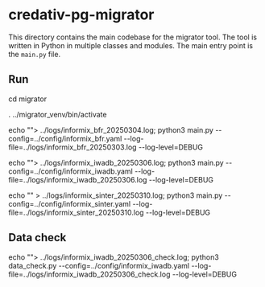 # credativ-pg-migrator

This directory contains the main codebase for the migrator tool. The tool is written in Python in multiple classes and modules. The main entry point is the `main.py` file.

## Run

cd migrator

. ../migrator_venv/bin/activate

echo ""> ../logs/informix_bfr_20250304.log; python3 main.py --config=../config/informix_bfr.yaml --log-file=../logs/informix_bfr_20250303.log --log-level=DEBUG

echo ""> ../logs/informix_iwadb_20250306.log; python3 main.py --config=../config/informix_iwadb.yaml --log-file=../logs/informix_iwadb_20250306.log --log-level=DEBUG

echo "" > ../logs/informix_sinter_20250310.log; python3 main.py --config=../config/informix_sinter.yaml --log-file=../logs/informix_sinter_20250310.log --log-level=DEBUG

## Data check

echo ""> ../logs/informix_iwadb_20250306_check.log; python3 data_check.py --config=../config/informix_iwadb.yaml --log-file=../logs/informix_iwadb_20250306_check.log --log-level=DEBUG
